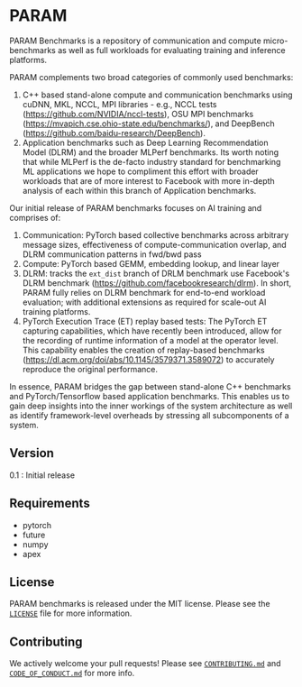 # PARAM

PARAM Benchmarks is a repository of communication and compute micro-benchmarks as well as full workloads for evaluating training and inference platforms.

PARAM complements two broad categories of commonly used benchmarks:
1. C++ based stand-alone compute and communication benchmarks using cuDNN, MKL, NCCL, MPI libraries - e.g., NCCL tests (https://github.com/NVIDIA/nccl-tests), OSU MPI benchmarks (https://mvapich.cse.ohio-state.edu/benchmarks/), and DeepBench (https://github.com/baidu-research/DeepBench).
2. Application benchmarks such as Deep Learning Recommendation Model (DLRM) and the broader MLPerf benchmarks. Its worth noting that while MLPerf is the de-facto industry standard for benchmarking ML applications we hope to compliment this effort with broader workloads that are of more interest to Facebook with more in-depth analysis of each within this branch of Application benchmarks.

Our initial release of PARAM benchmarks focuses on AI training and comprises of:
1. Communication: PyTorch based collective benchmarks across arbitrary message sizes, effectiveness of compute-communication overlap, and DLRM communication patterns in fwd/bwd pass
2. Compute: PyTorch based GEMM, embedding lookup, and linear layer
3. DLRM: tracks the `ext_dist` branch of DRLM benchmark use Facebook's DLRM benchmark (https://github.com/facebookresearch/dlrm). In short, PARAM fully relies on DLRM benchmark for end-to-end workload evaluation; with additional extensions as required for scale-out AI training platforms.
4. PyTorch Execution Trace (ET) replay based tests: The PyTorch ET capturing capabilities, which have recently been introduced, allow for the recording of runtime information of a model at the operator level. This capability enables the creation of replay-based benchmarks (https://dl.acm.org/doi/abs/10.1145/3579371.3589072) to accurately reproduce the original performance.


In essence, PARAM bridges the gap between stand-alone C++ benchmarks and PyTorch/Tensorflow based application benchmarks. This enables us to gain deep insights into the inner workings of the system architecture as well as identify framework-level overheads by stressing all subcomponents of a system.

## Version

0.1 : Initial release

## Requirements

- pytorch
- future
- numpy
- apex

## License

PARAM benchmarks is released under the MIT license. Please see the [`LICENSE`](LICENSE) file for more information.

## Contributing

We actively welcome your pull requests! Please see [`CONTRIBUTING.md`](CONTRIBUTING.md) and [`CODE_OF_CONDUCT.md`](CODE_OF_CONDUCT.md) for more info.
